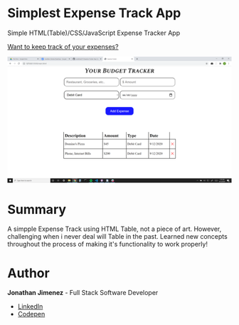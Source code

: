 # Simplest Expense Track App

Simple HTML(Table)/CSS/JavaScript Expense Tracker App

[Want to keep track of your expenses?](https://jonathanj101.github.io/Expense-Tracker-App/main.html)

![](/image/preview.png)

# Summary

A simpple Expense Track using HTML Table, not a piece of art. However, challenging when i never deal will Table in the past. Learned new concepts throughout the process of making it's functionality to work properly!

# Author

**Jonathan Jimenez** - Full Stack Software Developer

- [LinkedIn](https://www.linkedin.com/in/jonathan-jimenez101/)
- [Codepen](https://codepen.io/jonathanj101/)
